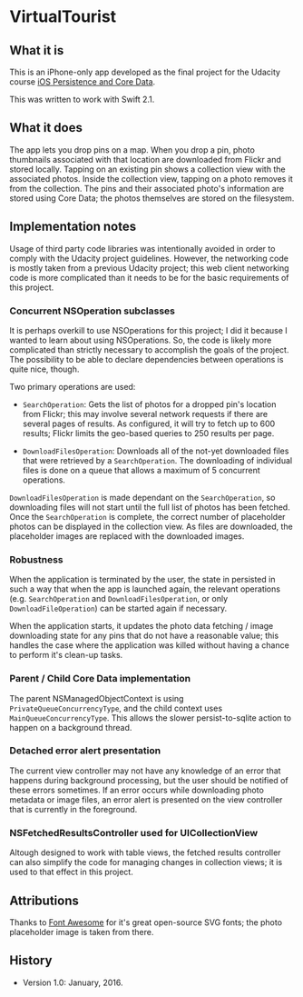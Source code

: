 # VirtualTourist

## What it is
This is an iPhone-only app developed as the final project for the Udacity course
[iOS Persistence and Core Data](https://www.udacity.com/course/ios-persistence-and-core-data--ud325).

This was written to work with Swift 2.1.

## What it does
The app lets you drop pins on a map.  When you drop a pin, photo thumbnails associated with that location
are downloaded from Flickr and stored locally.  Tapping on an existing pin shows a collection view
with the associated photos.  Inside the collection view, tapping on a photo removes it from the collection.
The pins and their associated photo's information are stored using Core Data; the photos themselves are
stored on the filesystem.

## Implementation notes
Usage of third party code libraries was intentionally avoided in order to comply with the Udacity project guidelines.
However, the networking code is mostly taken from a previous Udacity project; this web client networking code is
more complicated than it needs to be for the basic requirements of this project.

### Concurrent NSOperation subclasses
It is perhaps overkill to use NSOperations for this project; I did it because I wanted to learn about using NSOperations.
So, the code is likely more complicated than strictly necessary to accomplish the goals of the project.  The possibility
to be able to declare dependencies between operations is quite nice, though.

Two primary operations are used:

* ``SearchOperation``: Gets the list of photos for a dropped pin's location from Flickr; this may involve several network
  requests if there are several pages of results. As configured, it will try to fetch up to 600 results; Flickr limits
  the geo-based queries to 250 results per page.

* ``DownloadFilesOperation``: Downloads all of the not-yet downloaded files that were retrieved by a ``SearchOperation``.
  The downloading of individual files is done on a queue that allows a maximum of 5 concurrent operations.

``DownloadFilesOperation`` is made dependant on the ``SearchOperation``, so downloading files will not start
until the full list of photos has been fetched.  Once the ``SearchOperation`` is complete, the correct number
of placeholder photos can be displayed in the collection view.  As files are downloaded, the placeholder images
are replaced with the downloaded images.

### Robustness
When the application is terminated by the user, the state in persisted in such a way that when the app is launched
again, the relevant operations (e.g. ``SearchOperation`` and ``DownloadFilesOperation``, or only ``DownloadFileOperation``)
can be started again if necessary.

When the application starts, it updates the photo data fetching / image downloading state for any pins that do not
have a reasonable value; this handles the case where the application was killed without having a chance to perform
it's clean-up tasks.

### Parent / Child Core Data implementation
The parent NSManagedObjectContext is using ``PrivateQueueConcurrencyType``, and the child context uses ``MainQueueConcurrencyType``.
This allows the slower persist-to-sqlite action to happen on a background thread.

### Detached error alert presentation
The current view controller may not have any knowledge of an error that happens during background processing, but the user
should be notified of these errors sometimes.  If an error occurs while downloading photo metadata or image files, an
error alert is presented on the view controller that is currently in the foreground.

### NSFetchedResultsController used for UICollectionView
Altough designed to work with table views, the fetched results controller can also simplify the code for managing
changes in collection views; it is used to that effect in this project.

## Attributions
Thanks to [Font Awesome](http://fontawesome.io) for it's great open-source SVG fonts; the photo placeholder image
is taken from there.

## History
* Version 1.0: January, 2016.
